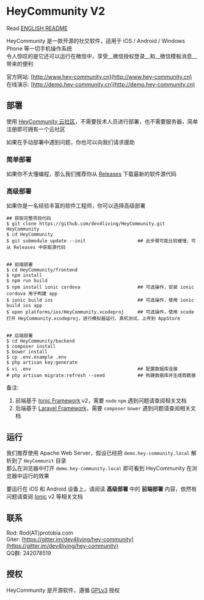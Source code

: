 HeyCommunity V2
============================

Read [ENGLISH README](README.md)

HeyCommunity 是一款开源的社交软件，适用于 iOS / Android / Windows Phone 等一切手机操作系统   
令人惊叹的是它还可以运行在微信中，享受__微信授权登录__和__微信模板消息__带来的便利

官方网站: [http://www.hey-community.cn](http://www.hey-community.cn)   
在线演示: [http://demo.hey-community.cn](http://demo.hey-community.cn)   



## 部署

使用 [HeyCommunity 云社区](http://www.hey-community.com/cloud)，不需要技术人员进行部署，也不需要服务器，简单注册即可拥有一个云社区

如果在手动部署中遇到问题，你也可以向我们请求援助



### 简单部署

如果你不太懂编程，那么我们推荐你从 [Releases](https://github.com/dev4living/HeyCommunity/releases) 下载最新的软件源代码



### 高级部署

如果你是一名经验丰富的软件工程师，你可以选择高级部署

```
## 获取完整项目代码
$ git clone https://github.com/dev4living/HeyCommunity.git HeyCommunity
$ cd HeyCommunity
$ git submodule update --init                   ## 此步骤可能比较缓慢，可从 Releases 中获取源代码


## 前端部署
$ cd HeyCommunity/frontend
$ npm install
$ npm run build
$ npm install ionic cordova                     ## 可选操作，安装 ionic cordova 用于构建 app
$ ionic build ios                               ## 可选操作，使用 ionic build ios app
$ open platforms/ios/HeyCommunity.xcodeproj     ## 可选操作，使用 xcode 打开 HeyCommunity.xcodeproj，进行模拟器运行、真机测试、上传到 AppStore


## 后端部署
$ cd HeyCommunity/backend
$ composer install
$ bower install
$ cp .env.example .env
$ php artisan key:generate
$ vi .env                                       ## 配置数据库连接
# php artisan migrate:refresh --seed            ## 构建数据库并生成假数据
```

备注:

1. 前端基于 [Ionic Framework](http://ionicframework.com) v2，需要 `node`  `npm` 遇到问题请查阅相关文档
2. 后端基于 [Laravel Framework](http://laravel.com)，需要 `composer` `bower` 遇到问题请查阅相关文档



## 运行

我们推荐使用 Apache Web Server，假设已经把 `demo.hey-community.local` 解析到了 `HeyCommunit` 目录   
那么在浏览器中打开 `demo.hey-community.local` 即可看到 HeyCommunity 在浏览器中运行的效果   

要运行在 iOS 和 Android 设备上，请阅读 __高级部署__ 中的 __前端部署__ 内容，依然有问题请查阅 [Ionic](http://ionicframework.com) v2 等相关文档



## 联系

Rod: Rod(AT)protobia.com   
Giter: [https://gitter.im/dev4living/hey-community](https://gitter.im/dev4living/hey-community)   
QQ群: 242078519   



## 授权

HeyCommunity 是开源软件，遵循 [GPLv3](gpl-3.0.txt) 授权
